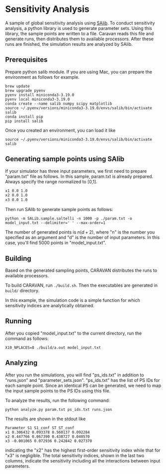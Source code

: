# Sensitivity Analysis

A sample of global sensitivity analysis using [SAlib](https://github.com/salib/salib).
To conduct sensitivity analysis, a python library is used to generate parameter sets.
Using this library, the sample points are written to a file. Caravan reads this file and generate runs, then distributes them to available processors.
After these runs are finished, the simulation results are analyzed by SAlib.

## Prerequisites

Prepare python salib module.
If you are using Mac, you can prepare the environment as follows for example.

```
brew update
brew upgrade pyenv
pyenv install miniconda3-3.19.0
pyenv local miniconda3-3.19.0
conda create --name salib numpy scipy matplotlib
source ~/.pyenv/versions/miniconda3-3.19.0/envs/salib/bin/activate salib
conda install pip
pip install salib
```

Once you created an environment, you can load it like

```
source ~/.pyenv/versions/miniconda3-3.19.0/envs/salib/bin/activate salib
```

## Generating sample points using SAlib

If your simulator has three input parameters, we first need to prepare "param.txt" file as follows.
In this sample, param.txt is already prepared.
Always specify the range normalized to [0,1].

```txt:param.txt
x1 0.0 1.0
x2 0.0 1.0
x3 0.0 1.0
```

Then run SAlib to generate sample points as follows:

```
python -m SALib.sample.saltelli -n 1000 -p ./param.txt -o model_input.txt --delimiter=' ' --max-order=1
```

The number of generated points is $n(d+2)$, where "n" is the number you specified as an argument and "d" is the number of input parameters.
In this case, you'll find 5000 points in "model_input.txt".

## Building

Based on the generated sampling points, CARAVAN distributes the runs to available processors.

To build CARAVAN, run `./build.sh`. Then the executables are generated in `build/` directory.

In this example, the simulation code is a simple function for which sensitivity indices are analytically obtained.

## Running

After you copied "model_input.txt" to the current directory, run the command as follows:

```
X10_NPLACES=8 ./build/a.out model_input.txt
```

## Analyzing

After you run the simulations, you will find "ps_ids.txt" in addition to "runs.json" and "parameter_sets.json".
"ps_ids.txt" has the list of PS IDs for each sample point. Since an identical PS can be generated, we need to map the input sample points to the PS IDs using this file.

To analyze the results, run the following command:

```
python analyze.py param.txt ps_ids.txt runs.json
```

The results are shown in the stdout like

```
Parameter S1 S1_conf ST ST_conf
x1 0.306432 0.093378 0.560137 0.092284
x2 0.447766 0.067390 0.438727 0.040570
x3 -0.001065 0.072936 0.242842 0.027370
```

indicating the "x2" has the highest first-order sensitivity index while that for "x3" is negligible.
The total sensitivity indices, shown in the last two columns, indicate the sensitivity including all the interactions between input parameters.


